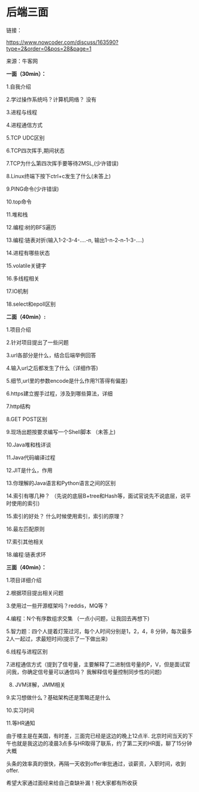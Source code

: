 # 后端三面



链接：

https://www.nowcoder.com/discuss/163590?type=2&order=0&pos=28&page=1

来源：牛客网

**一面（30min）：**  

  1.自我介绍 

  2.学过操作系统吗？计算机网络？  没有 

  3.进程与线程 

  4.进程通信方式 

  5.TCP UDC区别 

  6.TCP四次挥手,期间状态 

  7.TCP为什么第四次挥手要等待2MSL,(少许错误) 

  8.Linux终端下按下ctrl+c发生了什么(未答上) 

  9.PING命令(少许错误) 

  10.top命令 

  11.堆和栈 

  12.编程:树的BFS遍历 

  13.编程:链表对折(输入1-2-3-4-....-n, 输出1-n-2-n-1-3-....) 

  14.进程有哪些状态 

  15.volatile关键字 

  16.多线程相关 

  17.IO机制 

  18.select和epoll区别 

  
 

  **二面（40min）:**  

  1.项目介绍 

  2.针对项目提出了一些问题 

  3.url各部分是什么，结合后端举例回答 

  4.输入url之后都发生了什么（详细作答)
 

  5.细节,url里的参数encode是什么作用?(答得有偏差) 

  6.https建立握手过程，涉及到哪些算法，详细 

  7.http结构 

  8.GET POST区别 

  9.现场出题按要求编写一个Shell脚本 （未答上) 

  10.Java堆和栈详谈 

  11.Java代码编译过程 

  12.JIT是什么，作用 

  13.你理解的Java语言和Python语言之间的区别 

  14.索引有哪几种？ （先说的底层B+tree和Hash等，面试官说先不说底层，说平时使用的索引) 

  15.索引的好处？ 什么时候使用索引，索引的原理？ 

  16.最左匹配原则 

  17.索引其他相关 

  18.编程:链表求环 

  
 

  **三面（40min）：**  

 

  1.项目详细介绍 

  2.根据项目提出相关问题 

  3.使用过一些开源框架吗？reddis，MQ等？ 

  4.编程：N个有序数组求交集 （一点小问题，让我回去再想下) 

  5.智力题：四个人提着灯笼过河，每个人时间分别是1，2，4，8 分钟，每次最多2人一起过，求最短时间(提示了一下做出来) 

  6.线程与进程区别 

  7.进程通信方式（提到了信号量，主要解释了二进制信号量的P，V，但是面试官问我，你确定信号量可以通信吗？ 我解释信号量控制同步性的问题) 

8. JVM详解，JMM相关 

  9.实习想做什么？基础架构还是策略还是什么 

  10.实习时间 

  11.等HR通知 

  
 

  由于楼主是在美国，有时差，三面完已经是这边的晚上12点半. 北京时间当天的下午也就是我这边的凌晨3点多与HR取得了联系，约了第二天的HR面，聊了15分钟大概 

  
 

  头条的效率真的很快，再隔一天收到offer审批通过，谈薪资，入职时间，收到offer. 

  
 

  希望大家通过面经来给自己查缺补漏！祝大家都有所收获